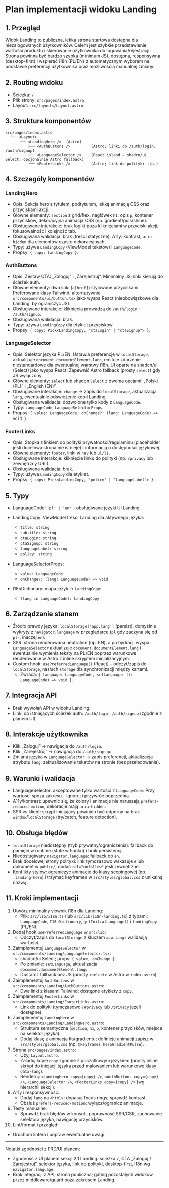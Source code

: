 # Plan implementacji widoku Landing

## 1. Przegląd
Widok Landing to publiczna, lekka strona startowa dostępna dla niezalogowanych użytkowników. Celem jest szybkie przedstawienie wartości produktu i skierowanie użytkownika do logowania/rejestracji. Strona powinna być bardzo szybka (minimum JS), dostępna, responsywna (desktop-first) i wspierać i18n (PL/EN) z automatycznym wyborem na podstawie preferencji użytkownika oraz możliwością manualnej zmiany.

## 2. Routing widoku
- Ścieżka: `/`
- Plik strony: `src/pages/index.astro`
- Layout: `src/layouts/Layout.astro`

## 3. Struktura komponentów
```
src/pages/index.astro
  └── <Layout>
      └── <LandingHero />  (Astro)
          ├── <AuthButtons />         (Astro; linki do /auth/login, /auth/signup)
          ├── <LanguageSelector />    (React island – shadcn/ui Select; opcjonalnie Astro fallback)
          └── <FooterLinks />         (Astro; link do polityki itp.)
```

## 4. Szczegóły komponentów
### LandingHero
- Opis: Sekcja hero z tytułem, podtytułem, lekką animacją CSS oraz przyciskami akcji.
- Główne elementy: `section` z grid/flex, nagłówek `h1`, opis `p`, kontener przycisków, dekoracyjna animacja CSS (np. gradient/puls/shine).
- Obsługiwane interakcje: brak logiki poza kliknięciami w przyciski akcji; fokusowalność i kolejność tab.
- Obsługiwana walidacja: brak (treści statyczne). A11y: kontrast, `aria-hidden` dla elementów czysto dekoracyjnych.
- Typy: używa `LandingCopy` (ViewModel tekstów) i `LanguageCode`.
- Propsy: `{ copy: LandingCopy }`.

### AuthButtons
- Opis: Zestaw CTA: „Zaloguj” i „Zarejestruj”. Minimalny JS; linki kierują do ścieżek auth.
- Główne elementy: dwa linki (`a[href]`) stylowane przyciskami. Preferowane klasy Tailwind; alternatywnie `src/components/ui/button.tsx` jako wyspa React (nieobowiązkowe dla Landing, by ograniczyć JS).
- Obsługiwane interakcje: kliknięcia prowadzą do `/auth/login` i `/auth/signup`.
- Obsługiwana walidacja: brak.
- Typy: używa `LandingCopy` dla etykiet przycisków.
- Propsy: `{ copy: Pick<LandingCopy, "ctaLogin" | "ctaSignup"> }`.

### LanguageSelector
- Opis: Selektor języka PL/EN. Ustawia preferencję w `localStorage`, aktualizuje `document.documentElement.lang`, emituje zdarzenie niestandardowe dla ewentualnej warstwy i18n. UI oparte na shadcn/ui (Select) jako wyspa React. Zapewnić Astro fallback (prosty `select`) gdy JS wyłączony.
- Główne elementy: `select` lub shadcn `Select` z dwoma opcjami: „Polski (PL)” i „English (EN)”.
- Obsługiwane interakcje: `change` → zapis do `localStorage`, aktualizacja `lang`, ewentualnie odświeżenie kopii Landing.
- Obsługiwana walidacja: dozwolone tylko kody z `LanguageCode`.
- Typy: `LanguageCode`, `LanguageSelectorProps`.
- Propsy: `{ value: LanguageCode; onChange?: (lang: LanguageCode) => void }`.

### FooterLinks
- Opis: Stopka z linkiem do polityki prywatności/regulaminu (placeholder jeśli docelowa strona nie istnieje) i informacją o dostępności językowej.
- Główne elementy: `footer`, linki w `nav` lub `ul/li`.
- Obsługiwane interakcje: kliknięcie linku do polityki (np. `/privacy` lub zewnętrzny URL).
- Obsługiwana walidacja: brak.
- Typy: używa `LandingCopy` dla etykiet.
- Propsy: `{ copy: Pick<LandingCopy, "policy" | "languageLabel"> }`.

## 5. Typy
- LanguageCode: `'pl' | 'en'` – obsługiwane języki UI Landing.
- LandingCopy: ViewModel treści Landing dla aktywnego języka:
  - `title: string`
  - `subtitle: string`
  - `ctaLogin: string`
  - `ctaSignup: string`
  - `languageLabel: string`
  - `policy: string`

- LanguageSelectorProps:
  - `value: LanguageCode`
  - `onChange?: (lang: LanguageCode) => void`

- I18nDictionary: mapa język → `LandingCopy`:
  - `[lang in LanguageCode]: LandingCopy`

## 6. Zarządzanie stanem
- Źródło prawdy języka: `localStorage['app.lang']` (persist), domyślnie wykryty z `navigator.language` w przeglądarce (`pl` gdy zaczyna się od `pl-`, inaczej `en`).
- SSR: strona renderowana neutralnie (np. EN), a po hydracji wyspa `LanguageSelector` aktualizuje `document.documentElement.lang` i ewentualnie wymienia teksty na PL/EN poprzez warunkowe renderowanie w Astro z inline skryptem inicjalizacyjnym.
- Custom hook: `usePreferredLanguage()` (React) – odczyt/zapis do `localStorage`, nasłuch `storage` dla synchronizacji między kartami.
  - Zwraca: `{ language: LanguageCode, setLanguage: (l: LanguageCode) => void }`.

## 7. Integracja API
- Brak wywołań API w widoku Landing.
- Linki do istniejących ścieżek auth: `/auth/login`, `/auth/signup` (zgodnie z planem UI).

## 8. Interakcje użytkownika
- Klik „Zaloguj” → nawigacja do `/auth/login`.
- Klik „Zarejestruj” → nawigacja do `/auth/signup`.
- Zmiana języka w `LanguageSelector` → zapis preferencji, aktualizacja atrybutu `lang`, zaktualizowanie tekstów na stronie (bez przeładowania).

## 9. Warunki i walidacja
- LanguageSelector: akceptowane tylko wartości z `LanguageCode`. Przy wartości spoza zakresu – ignoruj i przywróć poprzednią.
- A11y/kontrast: upewnić się, że kolory i animacje nie naruszają `prefers-reduced-motion`; dekoracje mają `aria-hidden`.
- SSR vs klient: skrypt inicjujący powinien być odporny na brak `window`/`localStorage` (try/catch, feature detection).

## 10. Obsługa błędów
- `localStorage` niedostępny (tryb prywatny/ograniczenia): fallback do pamięci w runtime (state w hooku) i brak persistencji.
- Nieobsługiwany `navigator.language`: fallback do `en`.
- Brak docelowej strony polityki: link tymczasowo wskazuje `#` lub dokument w `public/`; dodać `rel="nofollow"` jeśli zewnętrzne.
- Konflikty stylów: ograniczyć animacje do klasy scopingowej (np. `.landing-hero`) i trzymać keyframes w `src/styles/global.css` z unikalną nazwą.

## 11. Kroki implementacji
1. Utwórz minimalny słownik i18n dla Landing:
   - Plik: `src/lib/i18n.ts` (lub `src/lib/i18n-landing.ts`) z typami: `LanguageCode`, `I18nDictionary`, `getInitialLanguage()` i `landingCopy` (PL/EN).
2. Dodaj hook `usePreferredLanguage` w `src/lib`:
   - Odczyt/zapis do `localStorage` z kluczem `app.lang` i walidacją wartości.
3. Zaimplementuj `LanguageSelector` w `src/components/Landing/LanguageSelector.tsx`:
   - shadcn/ui Select; props: `{ value, onChange }`.
   - Po zmianie: `setLanguage`, aktualizacja `document.documentElement.lang`.
   - Dostarcz fallback bez JS (prosty `<select>` w Astro w `index.astro`).
4. Zaimplementuj `AuthButtons` w `src/components/Landing/AuthButtons.astro`:
   - Dwa linki z klasami Tailwind; dostępne etykiety z `copy`.
5. Zaimplementuj `FooterLinks` w `src/components/Landing/FooterLinks.astro`:
   - Link do polityki (tymczasowo `/#privacy` lub `/privacy` jeżeli dostępne).
6. Zaimplementuj `LandingHero` w `src/components/Landing/LandingHero.astro`:
   - Struktura semantyczna (`section`, `h1`, `p`, kontener przycisków, miejsce na selektor języka).
   - Dodaj klasę z animacją tła/gradientu; definicję animacji zapisz w `src/styles/global.css` (np. `@keyframes heroGradientPulse`).
7. Strona `src/pages/index.astro`:
   - Użyj `Layout.astro`.
   - Załaduj kopię `copy` zgodnie z początkowym językiem (prosty inline skrypt do inicjacji języka przed malowaniem lub warunkowe klasy `data-lang`).
   - Renderuj: `<LandingHero copy={copy} />`, `<AuthButtons copy={copy} />`, `<LanguageSelector />`, `<FooterLinks copy={copy} />` (wg hierarchii sekcji).
8. A11y i responsywność:
   - Dodaj `lang` na `<html>`; dopasuj focus rings; sprawdź kontrast.
   - Obsłuż `prefers-reduced-motion`: wyłącz/ogranicz animacje.
9. Testy manualne:
   - Sprawdź brak błędów w konsoli, poprawność SSR/CSR, zachowanie selektora języka, nawigację przycisków.
10. Lint/format i przegląd:
   - Uruchom lintera i popraw ewentualne uwagi.

---

Notatki zgodności z PRD/UI planem:
- Zgodność z UI planem sekcji 2.1 Landing: ścieżka `/`, CTA „Zaloguj / Zarejestruj”, selektor języka, link do polityki, desktop-first, i18n wg `navigator.language`.
- Brak integracji z API; strona publiczna; gating pozostałych widoków przez middleware/guard poza zakresem Landing.


